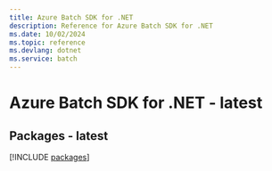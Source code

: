 ```yaml
---
title: Azure Batch SDK for .NET
description: Reference for Azure Batch SDK for .NET
ms.date: 10/02/2024
ms.topic: reference
ms.devlang: dotnet
ms.service: batch
---
```

# Azure Batch SDK for .NET - latest
## Packages - latest
[!INCLUDE [packages](batch-index.md)]
